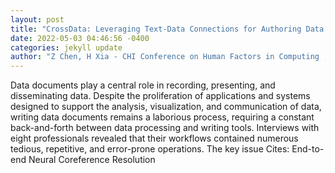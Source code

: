 ```yaml
--- 
layout: post 
title: "CrossData: Leveraging Text-Data Connections for Authoring Data Documents" 
date: 2022-05-03 04:46:56 -0400 
categories: jekyll update 
author: "Z Chen, H Xia - CHI Conference on Human Factors in Computing , 2022" 
--- 
```

Data documents play a central role in recording, presenting, and disseminating data. Despite the proliferation of applications and systems designed to support the analysis, visualization, and communication of data, writing data documents remains a laborious process, requiring a constant back-and-forth between data processing and writing tools. Interviews with eight professionals revealed that their workflows contained numerous tedious, repetitive, and error-prone operations. The key issue Cites: End-to-end Neural Coreference Resolution